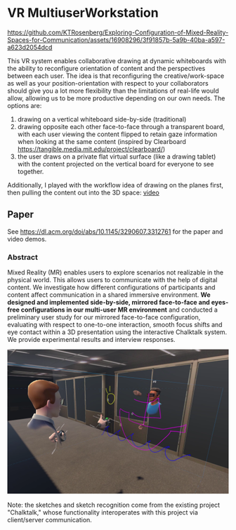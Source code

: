 # VR MultiuserWorkstation

https://github.com/KTRosenberg/Exploring-Configuration-of-Mixed-Reality-Spaces-for-Communication/assets/16908296/3f91857b-5a9b-40ba-a597-a623d2054dcd

This VR system enables collaborative drawing at dynamic whiteboards with the ability to reconfigure orientation of content and the perspectives between each user. The idea is that reconfiguring the creative/work-space as well as your position-orientation with respect to your collaborators should give you a lot more flexibility than the limitations of real-life would allow, allowing us to be more productive depending on our own needs. The options are:

1. drawing on a vertical whiteboard side-by-side (traditional) 
2. drawing opposite each other face-to-face through a transparent board, with each user viewing the content flipped to retain gaze information when looking at the same content (inspired by Clearboard https://tangible.media.mit.edu/project/clearboard/)
3. the user draws on a private flat virtual surface (like a drawing tablet) with the content projected on the vertical board for everyone to see together.

Additionally, I played with the workflow idea of drawing on the planes first, then pulling the content out into the 3D space:
[video](https://www.youtube.com/embed/IsCo7Eg5Glo)

## Paper
See https://dl.acm.org/doi/abs/10.1145/3290607.3312761 for the paper and video demos.

### Abstract
Mixed Reality (MR) enables users to explore scenarios not realizable in the physical world. This allows users to communicate with the help of digital content. We investigate how different configurations of participants and content affect communication in a shared immersive environment. **We designed and implemented side-by-side, mirrored face-to-face and eyes-free configurations in our multi-user MR environment** and conducted a preliminary user study for our mirrored face-to-face configuration, evaluating with respect to one-to-one interaction, smooth focus shifts and eye contact within a 3D presentation using the interactive Chalktalk system. We provide experimental results and interview responses.

![image](Chalktalk_together.png)

Note: the sketches and sketch recognition come from the existing project "Chalktalk," whose functionality interoperates with this project via client/server communication.
